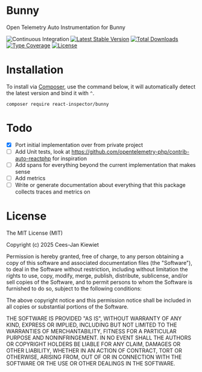 # Bunny

Open Telemetry Auto Instrumentation for Bunny

![Continuous Integration](https://github.com/reactphp-inspector/bunny/workflows/Continuous%20Integration/badge.svg)
[![Latest Stable Version](https://poser.pugx.org/react-inspector/bunny/v/stable.png)](https://packagist.org/packages/react-inspector/bunny)
[![Total Downloads](https://poser.pugx.org/react-inspector/bunny/downloads.png)](https://packagist.org/packages/react-inspector/bunny/stats)
[![Type Coverage](https://shepherd.dev/github/reactphp-inspector/bunny/coverage.svg)](https://shepherd.dev/github/reactphp-inspector/bunny)
[![License](https://poser.pugx.org/react-inspector/bunny/license.png)](https://packagist.org/packages/react-inspector/bunny)

# Installation

To install via [Composer](http://getcomposer.org/), use the command below, it will automatically detect the latest version and bind it with `^`.

```
composer require react-inspector/bunny
```

# Todo

- [X] Port initial implementation over from private project
- [ ] Add Unit tests, look at https://github.com/opentelemetry-php/contrib-auto-reactphp for inspiration
- [ ] Add spans for everything beyond the current implementation that makes sense
- [ ] Add metrics
- [ ] Write or generate documentation about everything that this package collects traces and metrics on

# License

The MIT License (MIT)

Copyright (c) 2025 Cees-Jan Kiewiet

Permission is hereby granted, free of charge, to any person obtaining a copy
of this software and associated documentation files (the "Software"), to deal
in the Software without restriction, including without limitation the rights
to use, copy, modify, merge, publish, distribute, sublicense, and/or sell
copies of the Software, and to permit persons to whom the Software is
furnished to do so, subject to the following conditions:

The above copyright notice and this permission notice shall be included in all
copies or substantial portions of the Software.

THE SOFTWARE IS PROVIDED "AS IS", WITHOUT WARRANTY OF ANY KIND, EXPRESS OR
IMPLIED, INCLUDING BUT NOT LIMITED TO THE WARRANTIES OF MERCHANTABILITY,
FITNESS FOR A PARTICULAR PURPOSE AND NONINFRINGEMENT. IN NO EVENT SHALL THE
AUTHORS OR COPYRIGHT HOLDERS BE LIABLE FOR ANY CLAIM, DAMAGES OR OTHER
LIABILITY, WHETHER IN AN ACTION OF CONTRACT, TORT OR OTHERWISE, ARISING FROM,
OUT OF OR IN CONNECTION WITH THE SOFTWARE OR THE USE OR OTHER DEALINGS IN THE
SOFTWARE.
